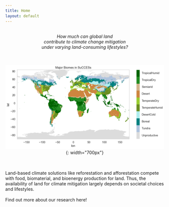 ```yaml
---
title: Home
layout: default
---
```

<br>
<div style="text-align: center;">
  <i> 
    How much can global land <br>
    contribute to climate change mitigation <br>
    under varying land-consuming lifestyles? <br>
  </i>
</div>
<br><br>

<div style="text-align: center;">
  
  ![SuCCESs Major Biomes](images/success_biomes.png){: width="700px"}
  
</div>


<br><br>
Land-based climate solutions like reforestation and afforestation compete with food, biomaterial, and bioenergy production for land. Thus, the availability of land for climate mitigation largely depends on societal choices and lifestyles.
<br><br>
Find out more about our research here!
